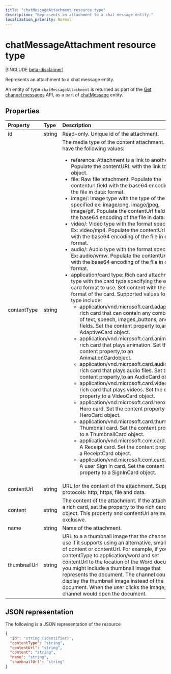 ```yaml
---
title: "chatMessageAttachment resource type"
description: "Represents an attachment to a chat message entity."
localization_priority: Normal
---
```


# chatMessageAttachment resource type

[!INCLUDE [beta-disclaimer](../../includes/beta-disclaimer.md)]

Represents an attachment to a chat message entity.

An entity of type `chatMessageAttachment` is returned as part of the [Get channel messages](../api/channel-list-messages.md) API, as a part of [chatMessage](chatmessage.md) entity.

## Properties
| Property	   | Type	|Description|
|:---------------|:--------|:----------|
|id|string| Read-only. Unique id of the attachment.|
|contentType| string | The media type of the content attachment. It can have the following values: <br><ul><li>reference: Attachment is a link to another file. Populate the contentURL with the link to the object.<br></li><li>file: Raw file attachment. Populate the contenturl field with the base64 encoding of the file in data: format.<br></li><li>image/: Image type with the type of the image specified ex: image/png, image/jpeg, image/gif. Populate the contentUrl field with the base64 encoding of the file in data: format.<br></li><li>video/: Video type with the format specified. Ex: video/mp4. Populate the contentUrl field with the base64 encoding of the file in data: format.<br></li><li>audio/: Audio type with the format specified. Ex: audio/wmw. Populate the contentUrl field with the base64 encoding of the file in data: format.<br></li><li>application/card type: Rich card attachment type with the card type specifying the exact card format to use. Set content with the json format of the card. Supported values for card type include:<br><ul><li>application/vnd.microsoft.card.adaptive: A rich card that can contain any combination of text, speech, images,,buttons, and input fields. Set the content property to,an AdaptiveCard object.</li><li>application/vnd.microsoft.card.animation: A rich card that plays animation. Set the content property,to an AnimationCardobject.</li><li>application/vnd.microsoft.card.audio: A rich card that plays audio files. Set the content property,to an AudioCard object.</li><li>application/vnd.microsoft.card.video: A rich card that plays videos. Set the content property,to a VideoCard object.</li><li>application/vnd.microsoft.card.hero: A Hero card. Set the content property to a HeroCard object.</li><li>application/vnd.microsoft.card.thumbnail: A Thumbnail card. Set the content property to a ThumbnailCard object.</li><li>application/vnd.microsoft.com.card.receipt: A Receipt card. Set the content property to a ReceiptCard object.</li><li>application/vnd.microsoft.com.card.signin: A user Sign In card. Set the content property to a SignInCard object.</ul></ul>|
|contentUrl|string|URL for the content of the attachment. Supported protocols: http, https, file and data.|
|content|string|The content of the attachment. If the attachment is a rich card, set the property to the rich card object. This property and contentUrl are mutually exclusive.|
|name|string|Name of the attachment.|
|thumbnailUrl| string |URL to a a thumbnail image that the channel can use if it supports using an alternative, smaller form of content or contentUrl. For example, if you set contentType to application/word and set contentUrl to the location of the Word document, you might include a thumbnail image that represents the document. The channel could display the thumbnail image instead of the document. When the user clicks the image, the channel would open the document.|

## JSON representation
 The following is a JSON representation of the resource

<!-- {
  "blockType": "resource",
  "optionalProperties": [
    "thumbnailUrl",
    "content",
    "contentUrl"
  ],
  "keyProperty": "id",
  "@odata.type": "microsoft.graph.chatMessageAttachment"
}-->

```json
{
  "id": "string (identifier)",
  "contentType": "string",
  "contentUrl": "string",
  "content": "string",
  "name": "string",
  "thumbnailUrl": "string"
}

```

<!-- uuid: 8fcb5dbc-d5aa-4681-8e31-b001d5168d79
2015-10-25 14:57:30 UTC -->
<!--
{
  "type": "#page.annotation",
  "description": "chat attachment resource",
  "keywords": "",
  "section": "documentation",
  "tocPath": "",
  "suppressions": [
    "Error: /api-reference/beta/resources/chatmessageattachment.md:\r\n      Exception processing links.\r\n    System.ArgumentException: Link Definition was null. Link text: !INCLUDE [beta-disclaimer](../../includes/beta-disclaimer.md)\r\n      at ApiDoctor.Validation.DocFile.get_LinkDestinations()\r\n      at ApiDoctor.Validation.DocSet.ValidateLinks(Boolean includeWarnings, String[] relativePathForFiles, IssueLogger issues, Boolean requireFilenameCaseMatch, Boolean printOrphanedFiles)"
  ]
}
-->
